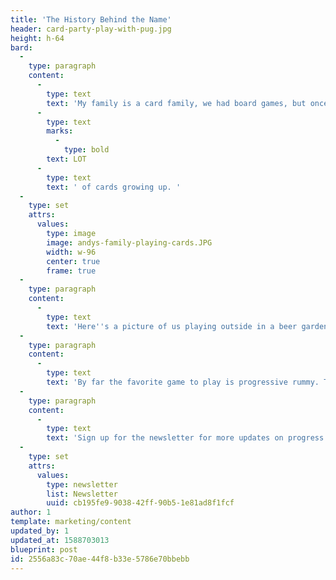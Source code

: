 ```yaml
---
title: 'The History Behind the Name'
header: card-party-play-with-pug.jpg
height: h-64
bard:
  -
    type: paragraph
    content:
      -
        type: text
        text: 'My family is a card family, we had board games, but once my sister and I were old enough to understand the logic we played cards. Well cards and dominos, but anyway, we played a '
      -
        type: text
        marks:
          -
            type: bold
        text: LOT
      -
        type: text
        text: ' of cards growing up. '
  -
    type: set
    attrs:
      values:
        type: image
        image: andys-family-playing-cards.JPG
        width: w-96
        center: true
        frame: true
  -
    type: paragraph
    content:
      -
        type: text
        text: 'Here''s a picture of us playing outside in a beer garden in Saint Louis during my sister''s final year at St. Louis University.'
  -
    type: paragraph
    content:
      -
        type: text
        text: 'By far the favorite game to play is progressive rummy. This habit of playing cards anywhere and anytime even extended to our group of family friends and resulted in frequent rotating card nights. These rotating game nights became affectionately known as "Card Parties", thus the name of this app!'
  -
    type: paragraph
    content:
      -
        type: text
        text: 'Sign up for the newsletter for more updates on progress!'
  -
    type: set
    attrs:
      values:
        type: newsletter
        list: Newsletter
        uuid: cb195fe9-9038-42ff-90b5-1e81ad8f1fcf
author: 1
template: marketing/content
updated_by: 1
updated_at: 1588703013
blueprint: post
id: 2556a83c-70ae-44f8-b33e-5786e70bbebb
---
```

